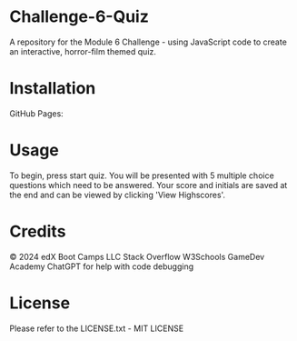 # Challenge-6-Quiz
A repository for the Module 6 Challenge - using JavaScript code to create an interactive, horror-film themed quiz.

# Installation

GitHub Pages:

# Usage
To begin, press start quiz. You will be presented with 5 multiple choice questions which need to be answered. Your score and initials are saved at the end and can be viewed by clicking 'View Highscores'.

# Credits
© 2024 edX Boot Camps LLC 
Stack Overflow
W3Schools
GameDev Academy
ChatGPT for help with code debugging

# License
Please refer to the LICENSE.txt - MIT LICENSE

